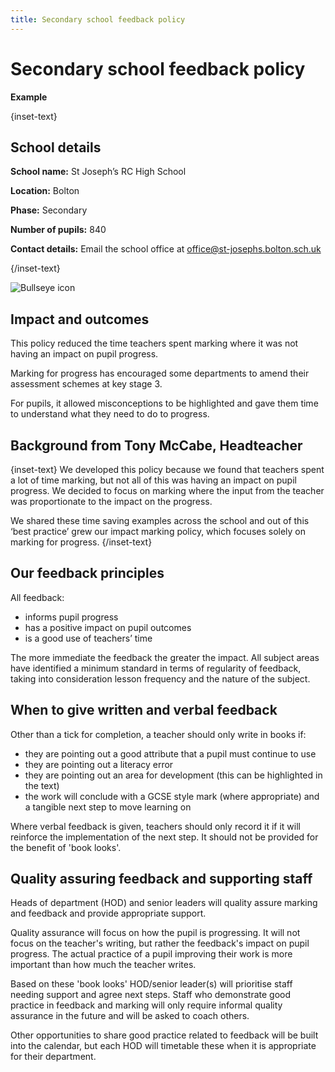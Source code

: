 ```yaml
---
title: Secondary school feedback policy
---
```


# Secondary school feedback policy

<strong class="govuk-tag">Example</strong>

{inset-text}

## School details

**School name:** St Joseph’s RC High School

**Location:** Bolton

**Phase:** Secondary

**Number of pupils:** 840

**Contact details:** Email the school office at <office@st-josephs.bolton.sch.uk>

{/inset-text}

<div class="info-box">
  <div class="info-box__corner">
    <img src="/assets/images/bullseye.svg" alt="Bullseye icon">
  </div>
  <h2 class="govuk-heading-m">
    Impact and outcomes
  </h2>
  <p>
    This policy reduced the time teachers spent marking where it was not having
    an impact on pupil progress.
  </p>
  <p>
    Marking for progress has encouraged some departments to amend their
    assessment schemes at key stage 3.
  </p>
  <p>
    For pupils, it allowed misconceptions to be highlighted and gave them time
    to understand what they need to do to progress.
  </p>
</div>

## Background from Tony McCabe, Headteacher

{inset-text}
We developed this policy because we found that teachers spent a lot of time marking, but not all of this was having an impact on pupil progress. We decided to focus on marking where the input from the teacher was proportionate to the impact on the progress.

We shared these time saving examples across the school and out of this ‘best practice’ grew our impact marking policy, which focuses solely on marking for progress.
{/inset-text}

## Our feedback principles

All feedback:

- informs pupil progress
- has a positive impact on pupil outcomes
- is a good use of teachers’ time

The more immediate the feedback the greater the impact. All subject areas have identified a minimum standard in terms of regularity of feedback, taking into consideration lesson frequency and the nature of the subject.

## When to give written and verbal feedback

Other than a tick for completion, a teacher should only write in books if:

- they are pointing out a good attribute that a pupil must continue to use
- they are pointing out a literacy error
- they are pointing out an area for development (this can be highlighted in the text)
- the work will conclude with a GCSE style mark (where appropriate) and a tangible next step to move learning on

Where verbal feedback is given, teachers should only record it if it will reinforce the implementation of the next step. It should not be provided for the benefit of 'book looks'.

## Quality assuring feedback and supporting staff

Heads of department (HOD) and senior leaders will quality assure marking and feedback and provide appropriate support.

Quality assurance will focus on how the pupil is progressing. It will not focus on the teacher's writing, but rather the feedback's impact on pupil progress. The actual practice of a pupil improving their work is more important than how much the teacher writes.

Based on these 'book looks' HOD/senior leader(s) will prioritise staff needing support and agree next steps. Staff who demonstrate good practice in feedback and marking will only require informal quality assurance in the future and will be asked to coach others.

Other opportunities to share good practice related to feedback will be built into the calendar, but each HOD will timetable these when it is appropriate for their department.
